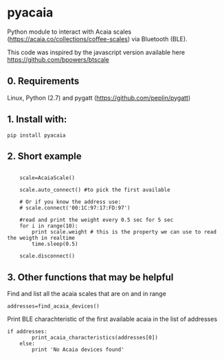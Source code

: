# pyacaia

Python module to interact with Acaia scales (https://acaia.co/collections/coffee-scales) via Bluetooth (BLE). 

This code was inspired by the javascript version available here https://github.com/bpowers/btscale

## 0. Requirements
Linux, Python (2.7) and pygatt (https://github.com/peplin/pygatt)

## 1. Install with:

`pip install pyacaia`

## 2. Short example
```

    scale=AcaiaScale()
    
    scale.auto_connect() #to pick the first available
    
    # Or if you know the address use:
    # scale.connect('00:1C:97:17:FD:97')
    
    #read and print the weight every 0.5 sec for 5 sec 
    for i in range(10):
        print scale.weight # this is the property we can use to read the weigth in realtime
        time.sleep(0.5)

    scale.disconnect()

```    
   
## 3. Other functions that may be helpful
Find and list all the acaia scales that are on and in range

`addresses=find_acaia_devices()`

Print BLE charachteristic of the first available acaia in the list of addresses

```
if addresses:
        print_acaia_characteristics(addresses[0])
    else:
        print 'No Acaia devices found'
```

